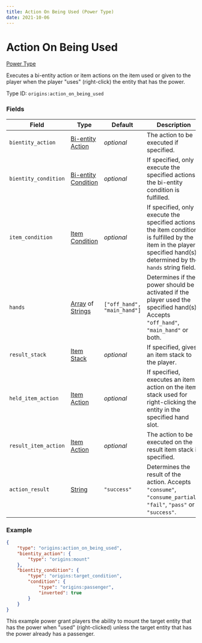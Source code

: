 ```yaml
---
title: Action On Being Used (Power Type)
date: 2021-10-06
---
```


# Action On Being Used

[Power Type](../power_types.md)

Executes a bi-entity action or item actions on the item used or given to the player when the player "uses" (right-click) the entity that has the power.

Type ID: `origins:action_on_being_used`

### Fields

Field | Type | Default | Description
------|------|---------|-------------
`bientity_action` | [Bi-entity Action](../bientity_actions.md) | _optional_ | The action to be executed if specified.
`bientity_condition` | [Bi-entity Condition](../bientity_conditions.md) | _optional_ | If specified, only execute the specified actions if the bi-entity condition is fulfilled.
`item_condition` | [Item Condition](../item_conditions.md) | _optional_ | If specified, only execute the specified actions if the item condition is fulfilled by the item in the player's specified hand(s) determined by the `hands` string field.
`hands`| [Array](../data_types/array.md) of [Strings](../data_types/string.md) | `["off_hand", "main_hand"]` | Determines if the power should be activated if the player used the specified hand(s). Accepts `"off_hand"`, `"main_hand"` or both.
`result_stack`| [Item Stack](../data_types/item_stack.md) | _optional_ | If specified, gives an item stack to the player.
`held_item_action`| [Item Action](../item_actions.md) | _optional_ | If specified, executes an item action on the item stack used for right-clicking the entity in the specified hand slot.
`result_item_action` | [Item Action](../item_actions.md) | _optional_ | The action to be executed on the result item stack if specified.
`action_result` | [String](../data_types/string.md) | `"success"` | Determines the result of the action. Accepts `"consume"`, `"consume_partial"`, `"fail"`, `"pass"` or `"success"`.

### Example
```json
{
    "type": "origins:action_on_being_used",
    "bientity_action": {
        "type": "origins:mount"
    },
    "bientity_condition": {
        "type": "origins:target_condition",
        "condition": {
            "type": "origins:passenger",
            "inverted": true
        }
    }
}
```
This example power grant players the ability to mount the target entity that has the power when "used" (right-clicked) unless the target entity that has the power already has a passenger.